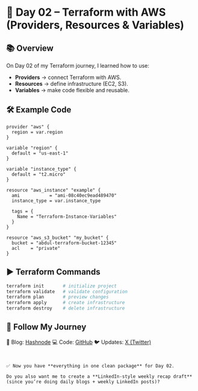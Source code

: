 # 🚀 Day 02 – Terraform with AWS (Providers, Resources & Variables)

## 📚 Overview
On Day 02 of my Terraform journey, I learned how to use:
- **Providers** → connect Terraform with AWS.
- **Resources** → define infrastructure (EC2, S3).
- **Variables** → make code flexible and reusable.

## 🛠 Example Code
```hcl
provider "aws" {
  region = var.region
}

variable "region" {
  default = "us-east-1"
}

variable "instance_type" {
  default = "t2.micro"
}

resource "aws_instance" "example" {
  ami           = "ami-08c40ec9ead489470"
  instance_type = var.instance_type

  tags = {
    Name = "Terraform-Instance-Variables"
  }
}

resource "aws_s3_bucket" "my_bucket" {
  bucket = "abdul-terraform-bucket-12345"
  acl    = "private"
}
````

## ▶️ Terraform Commands

```bash
terraform init       # initialize project
terraform validate   # validate configuration
terraform plan       # preview changes
terraform apply      # create infrastructure
terraform destroy    # delete infrastructure
```

## 🔗 Follow My Journey

📖 Blog: [Hashnode](https://abdulraheem.hashnode.dev/series/terraform-with-aws) 
💻 Code: [GitHub](#)
🐦 Updates: [X (Twitter)](https://x.com/Abdulraheem183)

```


✅ Now you have **everything in one clean package** for Day 02.  

Do you also want me to create a **LinkedIn-style weekly recap draft** (since you’re doing daily blogs + weekly LinkedIn posts)?
```
